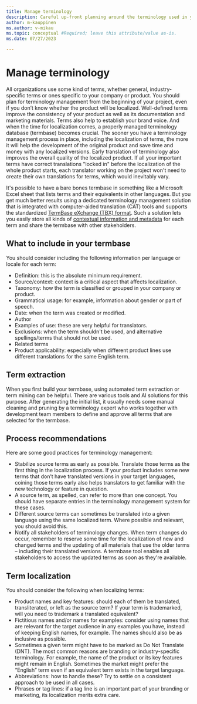 ```yaml
---
title: Manage terminology
description: Careful up-front planning around the terminology used in your product can help ensure high quality localization and translation.
author: m-kauppinen
ms.author: v-mikau
ms.topic: conceptual #Required; leave this attribute/value as-is.
ms.date: 07/27/2023

---
```


# Manage terminology

All organizations use some kind of terms, whether general, industry-specific terms or ones specific to your company or product. You should plan for terminology management from the beginning of your project, even if you don’t know whether the product will be localized. Well-defined terms improve the consistency of your product as well as its documentation and marketing materials. Terms also help to establish your brand voice. And when the time for localization comes, a properly managed terminology database (termbase) becomes crucial. The sooner you have a terminology management process in place, including the localization of terms, the more it will help the development of the original product and save time and money with any localized versions. Early translation of terminology also improves the overall quality of the localized product. If all your important terms have correct translations "locked in" before the localization of the whole product starts, each translator working on the project won't need to create their own translations for terms, which would inevitably vary.

It's possible to have a bare bones termbase in something like a Microsoft Excel sheet that lists terms and their equivalents in other languages. But you get much better results using a dedicated terminology management solution that is integrated with computer-aided translation (CAT) tools and supports the standardized [TermBase eXchange (TBX) format](localization-file-formats.md). Such a solution lets you easily store all kinds of [contextual information and metadata](#what-to-include-in-your-termbase) for each term and share the termbase with other stakeholders.

## What to include in your termbase

You should consider including the following information per language or locale for each term:

- Definition: this is the absolute minimum requirement.
- Source/context: context is a critical aspect that affects localization.
- Taxonomy: how the term is classified or grouped in your company or product.
- Grammatical usage: for example, information about gender or part of speech.
- Date: when the term was created or modified.
- Author
- Examples of use: these are very helpful for translators.
- Exclusions: when the term shouldn't be used, and alternative spellings/terms that should not be used.
- Related terms
- Product applicability: especially when different product lines use different translations for the same English term.

## Term extraction

When you first build your termbase, using automated term extraction or term mining can be helpful. There are various tools and AI solutions for this purpose. After generating the initial list, it usually needs some manual cleaning and pruning by a terminology expert who works together with development team members to define and approve all terms that are selected for the termbase.

## Process recommendations

Here are some good practices for terminology management:

- Stabilize source terms as early as possible. Translate those terms as the first thing in the localization process. If your product includes some new terms that don’t have translated versions in your target languages, coining those terms early also helps translators to get familiar with the new technology or feature in question.
- A source term, as spelled, can refer to more than one concept. You should have separate entries in the terminology management system for these cases.
- Different source terms can sometimes be translated into a given language using the same localized term. Where possible and relevant, you should avoid this.
- Notify all stakeholders of terminology changes. When term changes do occur, remember to reserve some time for the localization of new and changed terms and the updating of all materials that use the older terms – including their translated versions. A termbase tool enables all stakeholders to access the updated terms as soon as they're available.

## Term localization

You should consider the following when localizing terms:

- Product names and key features: should each of them be translated, transliterated, or left as the source term? If your term is trademarked, will you need to trademark a translated equivalent?
- Fictitious names and/or names for examples: consider using names that are relevant for the target audience in any examples you have, instead of keeping English names, for example. The names should also be as inclusive as possible.
- Sometimes a given term might have to be marked as Do Not Translate (DNT). The most common reasons are branding or industry-specific terminology. For example, the name of the product or its key features might remain in English. Sometimes the market might prefer the “English” term even if an equivalent term exists in the target language.
- Abbreviations: how to handle these? Try to settle on a consistent approach to be used in all cases.
- Phrases or tag lines: if a tag line is an important part of your branding or marketing, its localization merits extra care.
